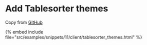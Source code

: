 # Add Tablesorter themes


Copy from [GitHub](https://github.com/christianbach/tablesorter)


{% embed include file="src/examples/snippets/11/client/tablesorter_themes.html" %}


